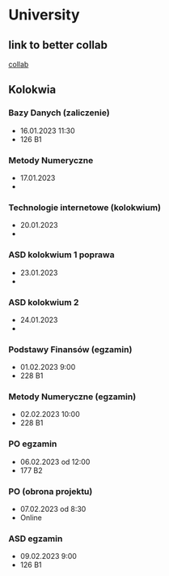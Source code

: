 # University

## link to better collab 
[collab](https://colab.to/r)

## Kolokwia

### Bazy Danych (zaliczenie)
- 16.01.2023 11:30
- 126 B1

### Metody Numeryczne
- 17.01.2023
- 

### Technologie internetowe (kolokwium)
- 20.01.2023
- 


### ASD kolokwium 1 poprawa
- 23.01.2023
- 

### ASD kolokwium 2
- 24.01.2023 
- 

### Podstawy Finansów (egzamin)
- 01.02.2023 9:00
- 228 B1

### Metody Numeryczne (egzamin)
- 02.02.2023 10:00
- 228 B1

### PO egzamin
- 06.02.2023 od 12:00
- 177 B2

### PO (obrona projektu)
- 07.02.2023 od 8:30
- Online

### ASD egzamin
- 09.02.2023 9:00
- 126 B1
